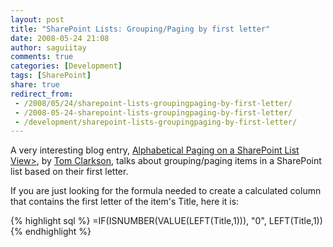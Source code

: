 ```yaml
---
layout: post
title: "SharePoint Lists: Grouping/Paging by first letter"
date: 2008-05-24 21:08
author: saguiitay
comments: true
categories: [Development]
tags: [SharePoint]
share: true
redirect_from:
 - /2008/05/24/sharepoint-lists-groupingpaging-by-first-letter/
 - /2008-05-24-sharepoint-lists-groupingpaging-by-first-letter/
 - /development/sharepoint-lists-groupingpaging-by-first-letter/
---
```

A very interesting blog entry, 
[Alphabetical Paging on a SharePoint List View>](http://www.tqcblog.com/archive/2008/02/15/alphabetical-paging-on-a-sharepoint-list-view.aspx), 
by [Tom Clarkson](http://www.tqcblog.com/), talks about grouping/paging items in a SharePoint list based on their first letter.

If you are just looking for the formula needed to create a calculated column that contains the first letter of the item's Title, here it is:

{% highlight sql %}
=IF(ISNUMBER(VALUE(LEFT(Title,1))), "0", LEFT(Title,1))
{% endhighlight %}





